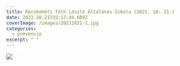 ```yaml
---
title: Kecskeméti Tóth László Általános Iskola (2021. 10- 21.)
date: 2021-10-21T15:17:49.609Z
coverImage: /images/20211021-1.jpg
categories:
  - prevencio
excerpt: " "
---
```

  

![](/images/20211021-2.jpg)